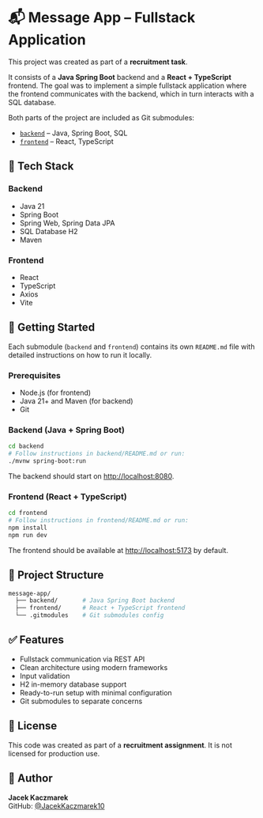 # 📬 Message App – Fullstack Application

This project was created as part of a **recruitment task**.

It consists of a **Java Spring Boot** backend and a **React + TypeScript** frontend. The goal was to implement a simple fullstack application where the frontend communicates with the backend, which in turn interacts with a SQL database.

Both parts of the project are included as Git submodules:

- [`backend`](https://github.com/JacekKaczmarek10/fullstack-backend) – Java, Spring Boot, SQL
- [`frontend`](https://github.com/JacekKaczmarek10/fullstack-frontend) – React, TypeScript

## 🧩 Tech Stack

### Backend
- Java 21
- Spring Boot
- Spring Web, Spring Data JPA
- SQL Database H2
- Maven

### Frontend
- React
- TypeScript
- Axios
- Vite

## 🚀 Getting Started

Each submodule (`backend` and `frontend`) contains its own `README.md` file with detailed instructions on how to run it locally.

### Prerequisites

- Node.js (for frontend)
- Java 21+ and Maven (for backend)
- Git


### Backend (Java + Spring Boot)

```bash
cd backend
# Follow instructions in backend/README.md or run:
./mvnw spring-boot:run
```

The backend should start on [http://localhost:8080](http://localhost:8080).

### Frontend (React + TypeScript)

```bash
cd frontend
# Follow instructions in frontend/README.md or run:
npm install
npm run dev
```

The frontend should be available at [http://localhost:5173](http://localhost:5173) by default.

## 📂 Project Structure

```bash
message-app/
  ├── backend/       # Java Spring Boot backend
  ├── frontend/      # React + TypeScript frontend
  └── .gitmodules    # Git submodules config
```

## ✅ Features

- Fullstack communication via REST API
- Clean architecture using modern frameworks
- Input validation
- H2 in-memory database support
- Ready-to-run setup with minimal configuration
- Git submodules to separate concerns

## 📄 License

This code was created as part of a **recruitment assignment**. It is not licensed for production use.

## 🙋 Author

**Jacek Kaczmarek**  
GitHub: [@JacekKaczmarek10](https://github.com/JacekKaczmarek10)
